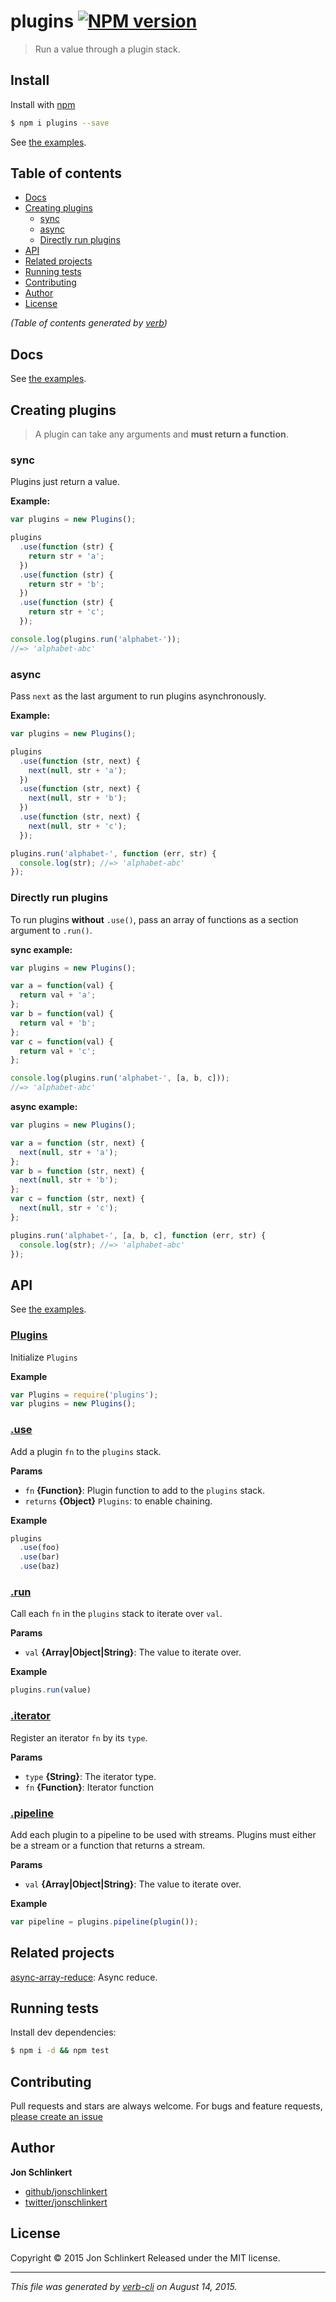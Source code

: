 # plugins [![NPM version](https://badge.fury.io/js/plugins.svg)](http://badge.fury.io/js/plugins)

> Run a value through a plugin stack.

## Install

Install with [npm](https://www.npmjs.com/)

```sh
$ npm i plugins --save
```

See [the examples](examples/).

## Table of contents

<!-- toc -->

* [Docs](#docs)
* [Creating plugins](#creating-plugins)
  - [sync](#sync)
  - [async](#async)
  - [Directly run plugins](#directly-run-plugins)
* [API](#api)
* [Related projects](#related-projects)
* [Running tests](#running-tests)
* [Contributing](#contributing)
* [Author](#author)
* [License](#license)

_(Table of contents generated by [verb])_

<!-- tocstop -->

## Docs

See [the examples](examples/).

## Creating plugins

> A plugin can take any arguments and **must return a function**.

### sync

Plugins just return a value.

**Example:**

```js
var plugins = new Plugins();

plugins
  .use(function (str) {
    return str + 'a';
  })
  .use(function (str) {
    return str + 'b';
  })
  .use(function (str) {
    return str + 'c';
  });

console.log(plugins.run('alphabet-'));
//=> 'alphabet-abc'
```

### async

Pass `next` as the last argument to run plugins asynchronously.

**Example:**

```js
var plugins = new Plugins();

plugins
  .use(function (str, next) {
    next(null, str + 'a');
  })
  .use(function (str, next) {
    next(null, str + 'b');
  })
  .use(function (str, next) {
    next(null, str + 'c');
  });

plugins.run('alphabet-', function (err, str) {
  console.log(str); //=> 'alphabet-abc'
});
```

### Directly run plugins

To run plugins **without** `.use()`, pass an array of functions as a section argument to `.run()`.

**sync example:**

```js
var plugins = new Plugins();

var a = function(val) {
  return val + 'a';
};
var b = function(val) {
  return val + 'b';
};
var c = function(val) {
  return val + 'c';
};

console.log(plugins.run('alphabet-', [a, b, c]));
//=> 'alphabet-abc'
```

**async example:**

```js
var plugins = new Plugins();

var a = function (str, next) {
  next(null, str + 'a');
};
var b = function (str, next) {
  next(null, str + 'b');
};
var c = function (str, next) {
  next(null, str + 'c');
};

plugins.run('alphabet-', [a, b, c], function (err, str) {
  console.log(str); //=> 'alphabet-abc'
});
```

## API

See [the examples](examples/).

### [Plugins](index.js#L23)

Initialize `Plugins`

**Example**

```js
var Plugins = require('plugins');
var plugins = new Plugins();
```

### [.use](index.js#L57)

Add a plugin `fn` to the `plugins` stack.

**Params**

* `fn` **{Function}**: Plugin function to add to the `plugins` stack.
* `returns` **{Object}** `Plugins`: to enable chaining.

**Example**

```js
plugins
  .use(foo)
  .use(bar)
  .use(baz)
```

### [.run](index.js#L73)

Call each `fn` in the `plugins` stack to iterate over `val`.

**Params**

* `val` **{Array|Object|String}**: The value to iterate over.

**Example**

```js
plugins.run(value)
```

### [.iterator](index.js#L87)

Register an iterator `fn` by its `type`.

**Params**

* `type` **{String}**: The iterator type.
* `fn` **{Function}**: Iterator function

### [.pipeline](index.js#L103)

Add each plugin to a pipeline to be used with streams. Plugins must either be a stream or a function that returns a stream.

**Params**

* `val` **{Array|Object|String}**: The value to iterate over.

**Example**

```js
var pipeline = plugins.pipeline(plugin());
```

## Related projects

[async-array-reduce](https://github.com/jonschlinkert/async-array-reduce): Async reduce.

## Running tests

Install dev dependencies:

```sh
$ npm i -d && npm test
```

## Contributing

Pull requests and stars are always welcome. For bugs and feature requests, [please create an issue](https://github.com/jonschlinkert/plugins/issues/new)

## Author

**Jon Schlinkert**

+ [github/jonschlinkert](https://github.com/jonschlinkert)
+ [twitter/jonschlinkert](http://twitter.com/jonschlinkert)

## License

Copyright © 2015 Jon Schlinkert
Released under the MIT license.

***

_This file was generated by [verb-cli](https://github.com/assemble/verb-cli) on August 14, 2015._

[verb]: https://github.com/assemble/verb